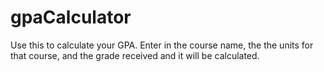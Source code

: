 # gpaCalculator
Use this to calculate your GPA. Enter in the course name, the the units for that course, and the grade received and it will be calculated.
